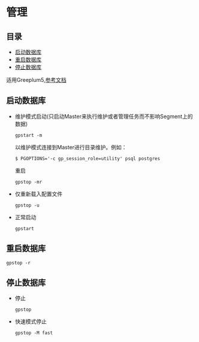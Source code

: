 # 管理

## 目录

-   [启动数据库](#启动数据库)
-   [重启数据库](#重启数据库)
-   [停止数据库](#停止数据库)

适用Greeplum5,[参考文档](https://gp-docs-cn.github.io/docs/admin_guide/managing/startstop.html "参考文档")

## 启动数据库

-   维护模式启动(只启动Master来执行维护或者管理任务而不影响Segment上的数据)
    ```纯文本
    gpstart -m
    ```
    以维护模式连接到Master进行目录维护。例如：
    ```纯文本
    $ PGOPTIONS='-c gp_session_role=utility' psql postgres
    ```
    重启
    ```纯文本
    gpstop -mr
    ```
-   仅重新载入配置文件
    ```纯文本
    gpstop -u
    ```
-   正常启动
    ```纯文本
    gpstart
    ```

## 重启数据库

```纯文本
gpstop -r
```

## 停止数据库

-   停止
    ```纯文本
    gpstop
    ```
-   快速模式停止
    ```纯文本
    gpstop -M fast
    ```
